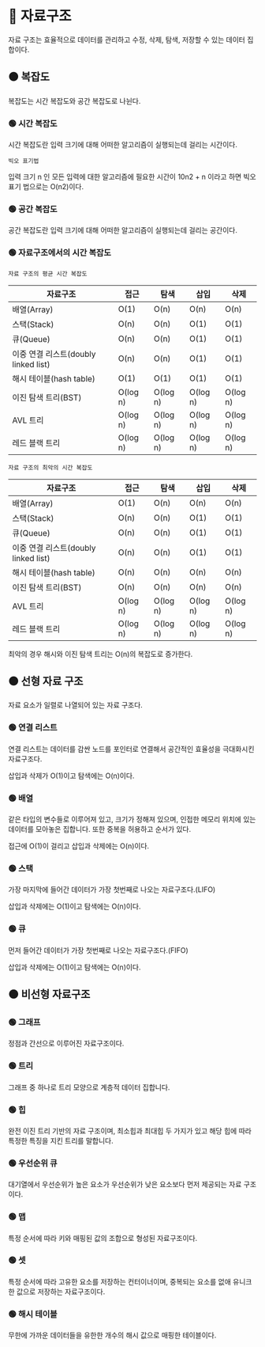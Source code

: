 # 🔴 자료구조

자료 구조는 효율적으로 데이터를 관리하고 수정, 삭제, 탐색, 저장할 수 있는 데이터 집합이다.

## 🟠 복잡도

복잡도는 시간 복잡도와 공간 복잡도로 나뉜다.

### 🟢 시간 복잡도

시간 복잡도란 입력 크기에 대해 어떠한 알고리즘이 실행되는데 걸리는 시간이다.

`빅오 표기법`

입력 크기 n 인 모든 입력에 대한 알고리즘에 필요한 시간이 10n2 + n 이라고 하면 빅오 표기 법으로는 O(n2)이다.

### 🟢 공간 복잡도

공간 복잡도란 입력 크기에 대해 어떠한 알고리즘이 실행되는데 걸리는 공간이다.

### 🟢 자료구조에서의 시간 복잡도

`자료 구조의 평균 시간 복잡도`

| 자료구조 | 접근 | 탐색 | 삽입 | 삭제 |
|-------|-------|-------|-------|-------|
| 배열(Array) | O(1) | O(n) | O(n) | O(n) |
| 스택(Stack) | O(n) | O(n) | O(1) | O(1) |
| 큐(Queue) | O(n) | O(n) | O(1) | O(1) |
| 이중 연결 리스트(doubly linked list) | O(n) | O(n) | O(1) | O(1) |
| 해시 테이블(hash table) | O(1) | O(1) | O(1) | O(1) |
| 이진 탐색 트리(BST) | O(log n) | O(log n) | O(log n) | O(log n) |
| AVL 트리 | O(log n) | O(log n) | O(log n) | O(log n) |
| 레드 블랙 트리 | O(log n) | O(log n) | O(log n) | O(log n) |

`자료 구조의 최악의 시간 복잡도`

| 자료구조 | 접근 | 탐색 | 삽입 | 삭제 |
|-------|-------|-------|-------|-------|
| 배열(Array) | O(1) | O(n) | O(n) | O(n) |
| 스택(Stack) | O(n) | O(n) | O(1) | O(1) |
| 큐(Queue) | O(n) | O(n) | O(1) | O(1) |
| 이중 연결 리스트(doubly linked list) | O(n) | O(n) | O(1) | O(1) |
| 해시 테이블(hash table) | O(n) | O(n) | O(n) | O(n) |
| 이진 탐색 트리(BST) | O(n) | O(n) | O(n) | O(n) |
| AVL 트리 | O(log n) | O(log n) | O(log n) | O(log n) |
| 레드 블랙 트리 | O(log n) | O(log n) | O(log n) | O(log n) |

최악의 경우 해시와 이진 탐색 트리는 O(n)의 복잡도로 증가한다.

## 🟠 선형 자료 구조

자료 요소가 일렬로 나열되어 있는 자료 구조다.

### 🟢 연결 리스트

연결 리스트는 데이터를 감싼 노드를 포인터로 연결해서 공간적인 효율성을 극대화시킨 자료구조다.

삽입과 삭제가 O(1)이고 탐색에는 O(n)이다.

### 🟢 배열

같은 타입의 변수들로 이루어져 있고, 크기가 정해져 있으며, 인접한 메모리 위치에 있는 데이터를 모아놓은 집합니다. 또한 중복을 허용하고 순서가 있다.

접근에 O(1)이 걸리고 삽입과 삭제에는 O(n)이다.

### 🟢 스택

가장 마지막에 들어간 데이터가 가장 첫번째로 나오는 자료구조다.(LIFO)

삽입과 삭제에는 O(1)이고 탐색에는 O(n)이다.

### 🟢 큐

먼저 들어간 데이터가 가장 첫번째로 나오는 자료구조다.(FIFO)

삽입과 삭제에는 O(1)이고 탐색에는 O(n)이다.

## 🟠 비선형 자료구조

### 🟢 그래프

정점과 간선으로 이루어진 자료구조이다.

### 🟢 트리

그래프 중 하나로 트리 모양으로 계층적 데이터 집합니다.

### 🟢 힙

완전 이진 트리 기반의 자료 구조이며, 최소힙과 최대힙 두 가지가 있고 해당 힙에 따라 특정한 특징을 지킨 트리를 말합니다.

### 🟢 우선순위 큐

대기열에서 우선순위가 높은 요소가 우선순위가 낮은 요소보다 먼저 제공되는 자료 구조이다.

### 🟢 맵

특정 순서에 따라 키와 매핑된 값의 조합으로 형성된 자료구조이다.

### 🟢 셋

특정 순서에 따라 고유한 요소를 저장하는 컨터이너이며, 중복되는 요소를 없애 유니크한 값으로 저장하는 자료구조이다.

### 🟢 해시 테이블

무한에 가까운 데이터들을 유한한 개수의 해시 값으로 매핑한 테이블이다. 
